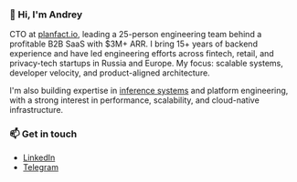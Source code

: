 ### 👋 Hi, I'm Andrey

CTO at [planfact.io](https://planfact.io), leading a 25-person engineering team behind a profitable B2B SaaS with $3M+ ARR. I bring 15+ years of backend experience and have led engineering efforts across fintech, retail, and privacy-tech startups in Russia and Europe. My focus: scalable systems, developer velocity, and product-aligned architecture.

I'm also building expertise in [inference systems](https://github.com/akrisanov/inference-engineering-journey) and platform engineering, with a strong interest in performance, scalability, and cloud-native infrastructure.

### 📫 Get in touch

- [LinkedIn](https://www.linkedin.com/in/akrisanov/)
- [Telegram](https://t.me/akrisanov)
